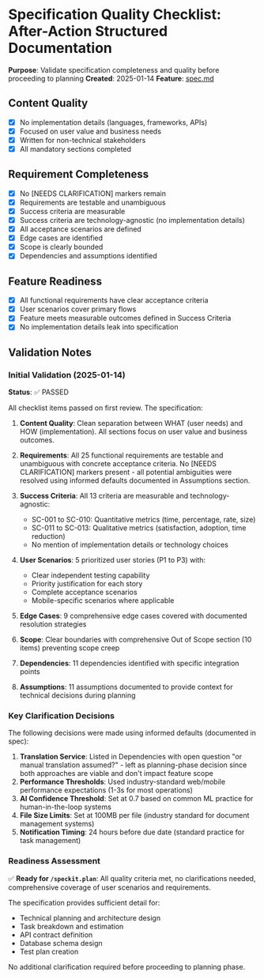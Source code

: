 # Specification Quality Checklist: After-Action Structured Documentation

**Purpose**: Validate specification completeness and quality before proceeding to planning
**Created**: 2025-01-14
**Feature**: [spec.md](../spec.md)

## Content Quality

- [x] No implementation details (languages, frameworks, APIs)
- [x] Focused on user value and business needs
- [x] Written for non-technical stakeholders
- [x] All mandatory sections completed

## Requirement Completeness

- [x] No [NEEDS CLARIFICATION] markers remain
- [x] Requirements are testable and unambiguous
- [x] Success criteria are measurable
- [x] Success criteria are technology-agnostic (no implementation details)
- [x] All acceptance scenarios are defined
- [x] Edge cases are identified
- [x] Scope is clearly bounded
- [x] Dependencies and assumptions identified

## Feature Readiness

- [x] All functional requirements have clear acceptance criteria
- [x] User scenarios cover primary flows
- [x] Feature meets measurable outcomes defined in Success Criteria
- [x] No implementation details leak into specification

## Validation Notes

### Initial Validation (2025-01-14)

**Status**: ✅ PASSED

All checklist items passed on first review. The specification:

1. **Content Quality**: Clean separation between WHAT (user needs) and HOW (implementation). All sections focus on user value and business outcomes.

2. **Requirements**: All 25 functional requirements are testable and unambiguous with concrete acceptance criteria. No [NEEDS CLARIFICATION] markers present - all potential ambiguities were resolved using informed defaults documented in Assumptions section.

3. **Success Criteria**: All 13 criteria are measurable and technology-agnostic:
   - SC-001 to SC-010: Quantitative metrics (time, percentage, rate, size)
   - SC-011 to SC-013: Qualitative metrics (satisfaction, adoption, time reduction)
   - No mention of implementation details or technology choices

4. **User Scenarios**: 5 prioritized user stories (P1 to P3) with:
   - Clear independent testing capability
   - Priority justification for each story
   - Complete acceptance scenarios
   - Mobile-specific scenarios where applicable

5. **Edge Cases**: 9 comprehensive edge cases covered with documented resolution strategies

6. **Scope**: Clear boundaries with comprehensive Out of Scope section (10 items) preventing scope creep

7. **Dependencies**: 11 dependencies identified with specific integration points

8. **Assumptions**: 11 assumptions documented to provide context for technical decisions during planning

### Key Clarification Decisions

The following decisions were made using informed defaults (documented in spec):

1. **Translation Service**: Listed in Dependencies with open question "or manual translation assumed?" - left as planning-phase decision since both approaches are viable and don't impact feature scope
2. **Performance Thresholds**: Used industry-standard web/mobile performance expectations (1-3s for most operations)
3. **AI Confidence Threshold**: Set at 0.7 based on common ML practice for human-in-the-loop systems
4. **File Size Limits**: Set at 100MB per file (industry standard for document management systems)
5. **Notification Timing**: 24 hours before due date (standard practice for task management)

### Readiness Assessment

✅ **Ready for `/speckit.plan`**: All quality criteria met, no clarifications needed, comprehensive coverage of user scenarios and requirements.

The specification provides sufficient detail for:
- Technical planning and architecture design
- Task breakdown and estimation
- API contract definition
- Database schema design
- Test plan creation

No additional clarification required before proceeding to planning phase.
